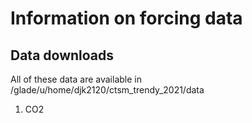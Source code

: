 # Information on forcing data

## Data downloads
All of these data are available in /glade/u/home/djk2120/ctsm_trendy_2021/data
1. CO2